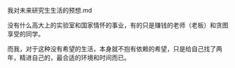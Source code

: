 我对未来研究生生活的预想.md

没有什么高大上的实验室和国家情怀的事业，有的只是赚钱的老师（老板）和贪图享受的同学。

而我，对于这种没有希望的生活，本身就不抱有依赖的希望，只是给自己找了两年，精进自己的，最合适的环境和时间而已。